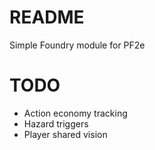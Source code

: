 # README

Simple Foundry module for PF2e

# TODO
- Action economy tracking
- Hazard triggers
- Player shared vision